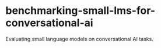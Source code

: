 # benchmarking-small-lms-for-conversational-ai
Evaluating small language models on conversational AI tasks. 
